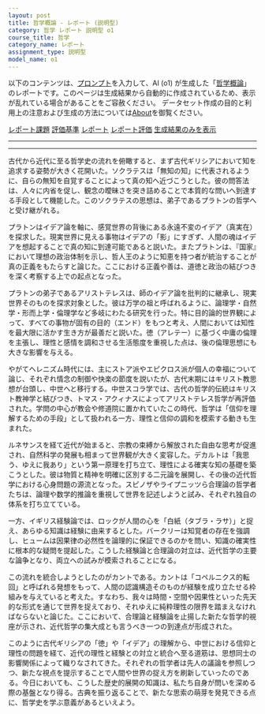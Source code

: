 ```yaml
---
layout: post
title: 哲学概論 - レポート (説明型)
category: 哲学 レポート 説明型 o1
course_title: 哲学
category_name: レポート
assignment_type: 説明型
model_name: o1
---
```


以下のコンテンツは、[プロンプト](https://github.com/takedatoshiyuki/synthetic_assignments/tree/main/generated/哲学/o1/prompt_レポート-説明型.md)を入力して、AI (o1) が生成した「[哲学概論](/contents/哲学/)」のレポートです。このページは生成結果から自動的に作成されているため、表示が乱れている場合があることをご容赦ください。
データセット作成の目的と利用上の注意および生成の方法については[About](/About)を御覧ください。

[レポート課題](../レポート課題-説明型)
[評価基準](../評価基準-説明型)
[レポート](../レポート-説明型)
[レポート評価](../レポート評価-説明型)
[生成結果のみを表示](https://github.com/takedatoshiyuki/synthetic_assignments/tree/main/generated/哲学/o1/レポート-説明型.md)
  

***
***
  
古代から近代に至る哲学史の流れを俯瞰すると、まず古代ギリシアにおいて知を追求する姿勢が大きく花開いた。ソクラテスは「無知の知」に代表されるように、自らの無知を自覚することによって真の知へ近づこうとした。彼の問答法は、人々に内省を促し、観念の曖昧さを突き詰めることで本質的な問いへ到達する手段として機能した。このソクラテスの思想は、弟子であるプラトンの哲学へと受け継がれる。

プラトンはイデア論を軸に、感覚世界の背後にある永遠不変のイデア（真実在）を探求した。現実世界に見える事物はイデアの「影」にすぎず、人間の魂はイデアを想起することで真の知に到達可能であると説いた。またプラトンは、『国家』において理想の政治体制を示し、哲人王のように知恵を持つ者が統治することが真の正義をもたらすと論じた。ここにおける正義や善は、道徳と政治の結びつきを深く考察する上での起点となった。

プラトンの弟子であるアリストテレスは、師のイデア論を批判的に継承し、現実世界そのものを探求対象とした。彼は万学の祖と呼ばれるように、論理学・自然学・形而上学・倫理学など多岐にわたる研究を行った。特に目的論的世界観によって、すべての事物が固有の目的（エンド）をもつと考え、人間においては知性を最大限に活かす生き方が最善だと説いた。徳（アレテー）に基づく中庸の倫理を主張し、理性と感情を調和させる生活態度を重視した点は、後の倫理思想にも大きな影響を与える。

やがてヘレニズム時代には、主にストア派やエピクロス派が個人の幸福について論じ、それぞれ情念の制御や快楽の節度を説いたが、古代末期にはキリスト教思想が台頭し、中世へと移行する。中世スコラ学では、古代の哲学的伝統はキリスト教神学と結びつき、トマス・アクィナスによってアリストテレス哲学が再評価された。学問の中心が教会や修道院に置かれていたこの時代、哲学は「信仰を理解するための手段」として扱われる一方、理性と信仰の調和を模索する動きも生まれた。

ルネサンスを経て近代が始まると、宗教の束縛から解放された自由な思考が促進され、自然科学の発展も相まって世界観が大きく変容した。デカルトは「我思う、ゆえに我あり」という第一原理を打ち立て、理性による確実な知の基礎を築こうとした。彼は物質と精神を明確に区別する二元論を展開し、その後の近代哲学における心身問題の源流となった。スピノザやライプニッツら合理論の哲学者たちは、論理や数学的推論を重視して世界を記述しようと試み、それぞれ独自の体系を打ち立てている。

一方、イギリス経験論では、ロックが人間の心を「白紙（タブラ・ラサ）」と捉え、あらゆる知識は経験に由来するとした。バークリーは知覚者の存在を強調し、ヒュームは因果律の必然性を論理的に保証できるのかを問い、知識の確実性に根本的な疑問を提起した。こうした経験論と合理論の対立は、近代哲学の主要な論争となり、両立への試みが模索されることになる。

この流れを統合しようとしたのがカントである。カントは「コペルニクス的転回」と呼ばれる発想をもって、人間の認識構造そのものが経験を成り立たせる枠組みを与えていると考えた。すなわち、我々は時間・空間や因果性といった先天的な形式を通じて世界を捉えており、それゆえに純粋理性の限界を踏まえなければならないと論じた。ここにおいて、合理論と経験論を止揚した新たな哲学的視座が示され、近代哲学の集大成とも言うべき一つの到達点が形成された。

このように古代ギリシアの「徳」や「イデア」の理解から、中世における信仰と理性の問題を経て、近代の理性と経験との対立と統合へ至る道筋は、思想同士の影響関係によって織りなされてきた。それぞれの哲学者は先人の議論を参照しつつ、新たな視点を提示することで人間や世界の捉え方を刷新していったのである。今日においても、こうした歴史的展開の知識は、私たち自身が問いを深める際の基盤となり得る。古典を振り返ることで、新たな思索の萌芽を発見できる点に、哲学史を学ぶ意義があるといえよう。
